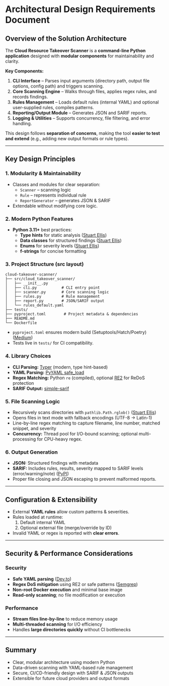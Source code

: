 # Architectural Design Requirements Document

## Overview of the Solution Architecture
The **Cloud Resource Takeover Scanner** is a **command-line Python application** designed with **modular components** for maintainability and clarity.

**Key Components:**
1. **CLI Interface** – Parses input arguments (directory path, output file options, config path) and triggers scanning.  
2. **Core Scanning Engine** – Walks through files, applies regex rules, and records findings.  
3. **Rules Management** – Loads default rules (internal YAML) and optional user-supplied rules, compiles patterns.  
4. **Reporting/Output Module** – Generates JSON and SARIF reports.  
5. **Logging & Utilities** – Supports concurrency, file filtering, and error handling.  

This design follows **separation of concerns**, making the tool **easier to test and extend** (e.g., adding new output formats or rule types).

---

## Key Design Principles

### 1. Modularity & Maintainability
- Classes and modules for clear separation:
  - `Scanner` – scanning logic  
  - `Rule` – represents individual rule  
  - `ReportGenerator` – generates JSON & SARIF  
- Extendable without modifying core logic.

### 2. Modern Python Features
- **Python 3.11+** best practices:
  - **Type hints** for static analysis ([Stuart Ellis](https://www.stuartellis.name/articles/python-modern-practices/))  
  - **Data classes** for structured findings ([Stuart Ellis](https://www.stuartellis.name/articles/python-modern-practices/))  
  - **Enums** for severity levels ([Stuart Ellis](https://www.stuartellis.name/articles/python-modern-practices/))  
  - **f-strings** for concise formatting

### 3. Project Structure (src layout)
```plaintext
cloud-takeover-scanner/
├── src/cloud_takeover_scanner/
│   ├── __init__.py
│   ├── cli.py           # CLI entry point
│   ├── scanner.py       # Core scanning logic
│   ├── rules.py         # Rule management
│   ├── report.py        # JSON/SARIF output
│   └── rules_default.yaml
├── tests/
├── pyproject.toml        # Project metadata & dependencies
├── README.md
└── Dockerfile
```
- `pyproject.toml` ensures modern build (Setuptools/Hatch/Poetry) ([Medium](https://medium.com/@Mr_Pepe/setting-your-python-project-up-for-success-in-2024-365e53f7f31e))  
- Tests live in `tests/` for CI compatibility.

### 4. Library Choices
- **CLI Parsing:** [Typer](https://medium.com/@yuxuzi/mastering-python-command-line-tools-top-5-libraries-in-2024-e5bab46c1e7b) (modern, type hint-based)  
- **YAML Parsing:** [PyYAML safe_load](https://dev.to/fkkarakurt/be-careful-when-using-yaml-in-python-there-may-be-security-vulnerabilities-3cdb)  
- **Regex Matching:** Python `re` (compiled), optional [RE2](https://semgrep.dev/docs/writing-rules/rule-ideas) for ReDoS protection  
- **SARIF Output:** [simple-sarif](https://pypi.org/project/simple-sarif/)  

### 5. File Scanning Logic
- Recursively scans directories with `pathlib.Path.rglob()` ([Stuart Ellis](https://www.stuartellis.name/articles/python-modern-practices/))  
- Opens files in text mode with fallback encodings (UTF-8 → Latin-1)  
- Line-by-line regex matching to capture filename, line number, matched snippet, and severity  
- **Concurrency:** Thread pool for I/O-bound scanning; optional multi-processing for CPU-heavy regex.

### 6. Output Generation
- **JSON:** Structured findings with metadata  
- **SARIF:** Includes rules, results, severity mapped to SARIF levels (error/warning/note) ([PyPI](https://pypi.org/project/simple-sarif/))  
- Proper file closing and JSON escaping to prevent malformed reports.

---

## Configuration & Extensibility
- External **YAML rules** allow custom patterns & severities.  
- Rules loaded at runtime:
  1. Default internal YAML  
  2. Optional external file (merge/override by ID)  
- Invalid YAML or regex is reported with **clear errors**.  

---

## Security & Performance Considerations

### Security
- **Safe YAML parsing** ([Dev.to](https://dev.to/fkkarakurt/be-careful-when-using-yaml-in-python-there-may-be-security-vulnerabilities-3cdb))  
- **Regex DoS mitigation** using RE2 or safe patterns ([Semgrep](https://semgrep.dev/docs/writing-rules/rule-ideas))  
- **Non-root Docker execution** and minimal base image  
- **Read-only scanning**; no file modification or execution  

### Performance
- **Stream files line-by-line** to reduce memory usage  
- **Multi-threaded scanning** for I/O efficiency  
- Handles **large directories quickly** without CI bottlenecks  

---

## Summary
- Clear, modular architecture using modern Python  
- Data-driven scanning with YAML-based rule management  
- Secure, CI/CD-friendly design with SARIF & JSON outputs  
- Extensible for future cloud providers and output formats
